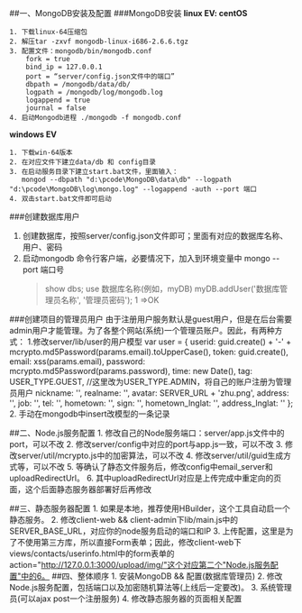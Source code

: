##一、MongoDB安装及配置
###MongoDB安装
**linux EV: centOS**

	1. 下载linux-64压缩包
	2. 解压tar -zxvf mongodb-linux-i686-2.6.6.tgz
	3. 配置文件：mongodb/bin/mongodb.conf
		fork = true 
		bind_ip = 127.0.0.1
		port = “server/config.json文件中的端口”
		dbpath = /mongodb/data/db/ 
		logpath = /mongodb/log/mongodb.log
		logappend = true
		journal = false 
	4. 启动Mongodb进程 ./mongodb -f mongodb.conf


**windows EV**
	
	1. 下载win-64版本
	2. 在对应文件下建立data/db 和 config目录
	3. 在启动服务目录下建立start.bat文件，里面输入：
	   mongod --dbpath "d:\pcode\MongoDB\data\db" --logpath "d:\pcode\MongoDB\log\mongo.log" --logappend -auth --port 端口
    4. 双击start.bat文件即可启动

###创建数据库用户
1. 创建数据库，按照server/config.json文件即可；里面有对应的数据库名称、用户、密码
2. 启动mongodb 命令行客户端，必要情况下，加入到环境变量中
   mongo --port 端口号
   > show dbs;
   > use 数据库名称(例如，myDB)
   > myDB.addUser('数据库管理员名称', '管理员密码');
   > 1 =>OK

###创建项目的管理员用户
	由于注册用户服务默认是guest用户，但是在后台需要admin用户才能管理。为了各整个网站(系统)一个管理员账户。因此，有两种方式：
	1.修改server/lib/user的用户模型
	var user = {
            userid: guid.create() + '-' + mcrypto.md5Password(params.email).toUpperCase(),
            token: guid.create(),
            email: xss(params.email),
            password: mcrypto.md5Password(params.password),
            time: new Date(),
            tag: USER_TYPE.GUEST, //这里改为USER_TYPE.ADMIN，将自己的账户注册为管理员用户
            nickname: '',
            realname: '',
            avatar: SERVER_URL + 'zhu.png',
            address: '',
            job: '',
            tel: '',
            hometown: '',
            sign: '',
            hometown_lnglat: '',
            address_lnglat: ''
        };
     2. 手动在mongodb中insert改模型的一条记录
     
##二、Node.js服务配置
	1. 修改自己的Node服务端口：server/app.js文件中的port，可以不改
	2. 修改server/config中对应的port与app.js一致，可以不改
	3. 修改server/util/mcrypto.js中的加密算法，可以不改
	4. 修改server/util/guid生成方式等，可以不改
	5. 等确认了静态文件服务后，修改config中email_server和uploadRedirectUrl。
	6. 其中uploadRedirectUrl对应是上传完成中重定向的页面，这个后面静态服务器部署好后再修改


##三、静态服务器配置
	1. 如果是本地，推荐使用HBuilder，这个工具自动启一个静态服务。
	2. 修改client-web && client-admin下lib/main.js中的SERVER_BASE_URL，对应你的node服务启动的端口和IP
	3. 上传配置，这里是为了不使用第三方库，所以直接Form表单；因此，修改client-web下
	  views/contacts/userinfo.html中的form表单的action="http://127.0.0.1:3000/upload/img/"这个对应第二个"Node.js服务配置"中的6。
##四、整体顺序
	1. 安装MongoDB && 配置(数据库管理员) 
	2. 修改Node.js服务配置，包括端口以及加密随机算法等(上线后一定要改)。
	3. 系统管理员(可以ajax post一个注册服务) 
	4. 修改静态服务器的页面相关配置




